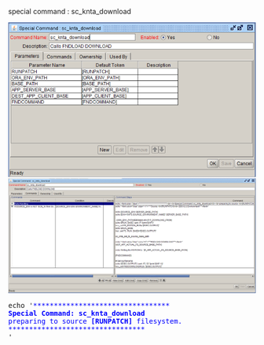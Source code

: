 
  special command : sc_knta_download 
  
<img src="./sc_knta_download_parameters.PNG" width=800/>
<img src="./sc_knta_download_commands.PNG" width=800/>

<pre>echo '<font color="blue">*********************************<br><b>Special Command: sc_knta_download</b><br>preparing to source <b>[RUNPATCH]</b> filesystem.<br>*********************************<br></font>'</pre>
